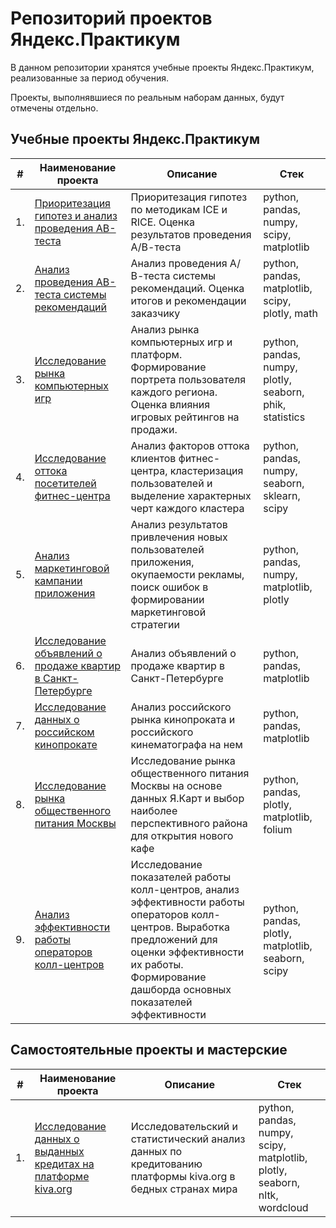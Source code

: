 # Репозиторий проектов Яндекс.Практикум

В данном репозитории хранятся учебные проекты Яндекс.Практикум, реализованные за период обучения.

Проекты, выполнявшиеся по реальным наборам данных, будут отмечены отдельно.

## Учебные проекты Яндекс.Практикум

| #    | Наименование проекта                | Описание                                                     | Стек                                                         |
| ---- | ------------------------------------------------------------ | ------------------------------------------------------------ | ------------------------------------------------------------ |
| 1.   | [Приоритезация гипотез и анализ проведения АВ-теста](https://github.com/ElDenso/Data_Analyst_YaPraktikum/tree/main/AB_Test_project) | Приоритезация гипотез по методикам ICE и RICE. Оценка результатов проведения А/В-теста | python, pandas, numpy, scipy, matplotlib       |
| 2.   | [Анализ проведения АВ-теста системы рекомендаций](https://github.com/ElDenso/Data_Analyst_YaPraktikum/tree/main/Final_AB_Test_project) | Анализ проведения А/В-теста системы рекомендаций. Оценка итогов и рекомендации заказчику | python, pandas, matplotlib, scipy, plotly, math |
| 3.   | [Исследование рынка компьютерных игр](https://github.com/ElDenso/Data_Analyst_YaPraktikum/tree/main/Gaming_analysis) | Анализ рынка компьютерных игр и платформ. Формирование портрета пользователя каждого региона. Оценка влияния игровых рейтингов на продажи.             | python, pandas, numpy, plotly, seaborn, phik, statistics |
| 4.   | [Исследование оттока посетителей фитнес-центра](https://github.com/ElDenso/Data_Analyst_YaPraktikum/tree/main/ML_Basics_project) | Анализ факторов оттока клиентов фитнес-центра, кластеризация пользователей и выделение характерных черт каждого кластера             | python, pandas, numpy, seaborn, sklearn, scipy |
| 5.   | [Анализ маркетинговой кампании приложения](https://github.com/ElDenso/Data_Analyst_YaPraktikum/tree/main/Marketing_analysis_project) | Анализ результатов привлечения новых пользователей приложения, окупаемости рекламы, поиск ошибок в формировании маркетинговой стратегии             | python, pandas, numpy, matplotlib, plotly |
| 6.   | [Исследование объявлений о продаже квартир в Санкт-Петербурге](https://github.com/ElDenso/Data_Analyst_YaPraktikum/tree/main/SPb_realty_project) | Анализ объявлений о продаже квартир в Санкт-Петербурге             | python, pandas, matplotlib |
| 7.   | [Исследование данных о российском кинопрокате](https://github.com/ElDenso/Data_Analyst_YaPraktikum/tree/main/Russian_films_analysis) | Анализ российского рынка кинопроката и российского кинематографа на нем             | python, pandas, matplotlib |
| 8.   | [Исследование рынка общественного питания Москвы](https://github.com/ElDenso/Data_Analyst_YaPraktikum/tree/main/Moscow_Food_project) | Исследование рынка общественного питания Москвы на основе данных Я.Карт и выбор наиболее перспективного района для открытия нового кафе             | python, pandas, plotly, matplotlib, folium |
| 9.   | [Анализ эффективности работы операторов колл-центров](https://github.com/ElDenso/Data_Analyst_YaPraktikum/tree/main/Telecom_final_project) | Исследование показателей работы колл-центров, анализ эффективности работы операторов колл-центров. Выработка предложений для оценки эффективности их работы. Формирование дашборда основных показателей эффективности             | python, pandas, plotly, matplotlib, seaborn, scipy |
## Самостоятельные проекты и мастерские

| #    | Наименование проекта                | Описание                                                     | Стек                                                         |
| ---- | ------------------------------------------------------------ | ------------------------------------------------------------ | ------------------------------------------------------------ |
| 1.   | [Исследование данных о выданных кредитах на платформе kiva.org](https://github.com/ElDenso/Data_Analyst_YaPraktikum/tree/main/KIVA_Analysis) | Исследовательский и статистический анализ данных по кредитованию платформы kiva.org в бедных странах мира | python, pandas, numpy, scipy, matplotlib, plotly, seaborn, nltk, wordcloud       |
